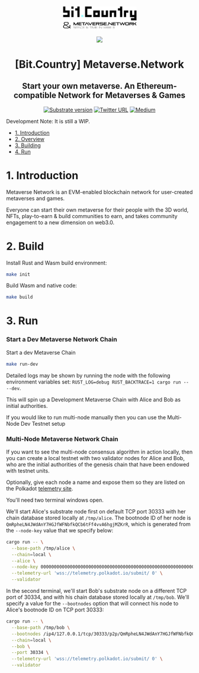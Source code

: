 <p align="center">
  <img src="https://github.com/bit-country/Metaverse-Network/blob/master/node/res/bm-logo.png?raw=true" width="200">
</p>

<p align="center">  
  <img src="https://raw.githubusercontent.com/w3f/General-Grants-Program/master/src/badge_black.svg" width="530">
</p>

<div align="center">
<h1>[Bit.Country] Metaverse.Network</h1>

## Start your own metaverse. An Ethereum-compatible Network for Metaverses & Games

[![Substrate version](https://img.shields.io/badge/Substrate-3.0.0-brightgreen?logo=Parity%20Substrate)](https://substrate.dev/)
[![Twitter URL](https://img.shields.io/twitter/url?style=social&url=https%3A%2F%2Ftwitter.com%2Fbitdotcountry)](https://twitter.com/bitdotcountry)
[![Medium](https://img.shields.io/badge/Medium-Metaverse-brightgreen?logo=medium)](https://medium.com/@metaverse)

</div>

Development Note: It is still a WIP.

<!-- TOC -->

- [1. Introduction](#1-introduction)
- [2. Overview](#2-overview)
- [3. Building](#3-building)
- [4. Run](#4-run)

<!-- /TOC -->

# 1. Introduction

Metaverse Network is an EVM-enabled blockchain network for user-created metaverses and games.

Everyone can start their own metaverse for their people with the 3D world, NFTs, play-to-earn & build communities to
earn, and takes community engagement to a new dimension on web3.0.

# 2. Build

Install Rust and Wasm build environment:

```bash
make init
```

Build Wasm and native code:

```bash
make build
```

# 3. Run

### Start a Dev Metaverse Network Chain

Start a dev Metaverse Chain

```bash
make run-dev
```

Detailed logs may be shown by running the node with the following environment variables
set: `RUST_LOG=debug RUST_BACKTRACE=1 cargo run -- --dev`.

This will spin up a Development Metaverse Chain with Alice and Bob as initial authorities.

If you would like to run multi-node manually then you can use the Multi-Node Dev Testnet setup

### Multi-Node Metaverse Network Chain

If you want to see the multi-node consensus algorithm in action locally, then you can create a local testnet with two
validator nodes for Alice and Bob, who are the initial authorities of the genesis chain that have been endowed with
testnet units.

Optionally, give each node a name and expose them so they are listed on the
Polkadot [telemetry site](https://telemetry.polkadot.io/#/Local%20Testnet).

You'll need two terminal windows open.

We'll start Alice's substrate node first on default TCP port 30333 with her chain database stored locally
at `/tmp/alice`. The bootnode ID of her node is `QmRpheLN4JWdAnY7HGJfWFNbfkQCb6tFf4vvA6hgjMZKrR`, which is generated
from the `--node-key` value that we specify below:

```bash
cargo run -- \
  --base-path /tmp/alice \
  --chain=local \
  --alice \
  --node-key 0000000000000000000000000000000000000000000000000000000000000001 \
  --telemetry-url 'wss://telemetry.polkadot.io/submit/ 0' \
  --validator
```

In the second terminal, we'll start Bob's substrate node on a different TCP port of 30334, and with his chain database
stored locally at `/tmp/bob`. We'll specify a value for the `--bootnodes` option that will connect his node to Alice's
bootnode ID on TCP port 30333:

```bash
cargo run -- \
  --base-path /tmp/bob \
  --bootnodes /ip4/127.0.0.1/tcp/30333/p2p/QmRpheLN4JWdAnY7HGJfWFNbfkQCb6tFf4vvA6hgjMZKrR \
  --chain=local \
  --bob \
  --port 30334 \
  --telemetry-url 'wss://telemetry.polkadot.io/submit/ 0' \
  --validator
```
